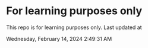 # For learning purposes only
This repo is for learning purposes only.
Last updated at

Wednesday, February 14, 2024 2:49:31 AM

